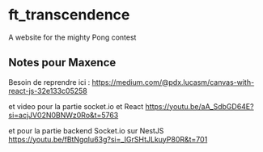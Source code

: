 # ft_transcendence
A website for the mighty Pong contest

## Notes pour Maxence
Besoin de reprendre ici :
https://medium.com/@pdx.lucasm/canvas-with-react-js-32e133c05258

et video pour la partie socket.io et React https://youtu.be/aA_SdbGD64E?si=acjJV02N0BNWz0Ro&t=5763

et pour la partie backend Socket.io sur NestJS https://youtu.be/fBtNgqIu63g?si=_IGrSHtJLkuyP80R&t=701

